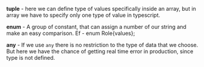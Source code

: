 **tuple** - here we can define type of values specifically inside an array, but in array we have to specify only one type of value in typescript.

**enum** - A group of constant, that can assign a number of our string and make an easy comparison. Ef - enum Role{values};

**any** - If we use `any` there is no restriction to the type of data that we choose. But here we have the chance of getting real time error in production, since type is not defined.